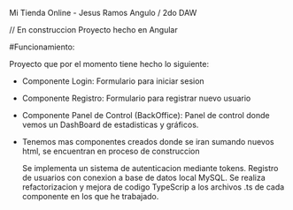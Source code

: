 Mi Tienda Online - Jesus Ramos Angulo / 2do DAW

// En construccion
Proyecto hecho en Angular

#Funcionamiento:

Proyecto que por el momento tiene hecho lo siguiente: 
- Componente Login: Formulario para iniciar sesion
- Componente Registro: Formulario para registrar nuevo usuario
- Componente Panel de Control (BackOffice): Panel de control donde vemos un DashBoard de estadisticas y gráficos.

- Tenemos mas componentes creados donde se iran sumando nuevos html, se encuentran en proceso de construccion

  Se implementa un sistema de autenticacion mediante tokens.
  Registro de usuarios con conexion a base de datos local MySQL.
  Se realiza refactorizacion y mejora de codigo TypeScrip a los archivos .ts de cada componente en los que he trabajado. 














